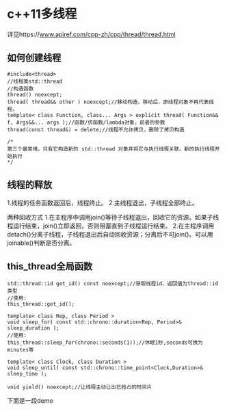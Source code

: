 # c++11多线程

详见https://www.apiref.com/cpp-zh/cpp/thread/thread.html
## 如何创建线程
```
#include<thread>
//线程类std::thread
//构造函数
thread() noexcept;
thread( thread&& other ) noexcept;//移动构造，移动后，原线程对象不再代表线程。
template< class Function, class... Args > explicit thread( Function&& f, Args&&... args );//函数/仿函数/lambda对象，前者的参数
thread(const thread&) = delete;//线程不允许拷贝，删除了拷贝构造

/*
第三个最常用，只有它构造新的 std::thread 对象并将它与执行线程关联。新的执行线程开始执行
*/
```

## 线程的释放
1.线程的任务函数返回后，线程终止。
2.主线程退出，子线程全部终止。

两种回收方式
1.在主程序中调用join()等待子线程退出，回收它的资源。如果子线程运行结束，join()立即返回，否则阻塞直到子线程运行结束。
2.在主程序调用detach()分离子线程，子线程退出后自动回收资源；分离后不可join()。可以用joinable()判断是否分离。

## this_thread全局函数
```
std::thread::id get_id() const noexcept;//获取线程id，返回值为thread::id类型
//使用:
this_thread::get_id();

template< class Rep, class Period >
void sleep_for( const std::chrono::duration<Rep, Period>& sleep_duration );
//使用:
this_thread::sleep_for(chrono::seconds(1));//休眠1秒,seconds可换为minutes等

template< class Clock, class Duration >
void sleep_until( const std::chrono::time_point<Clock,Duration>& sleep_time );

void yield() noexcept;//让线程主动让出已抢占的时间片
```
下面是一段demo
```

```
